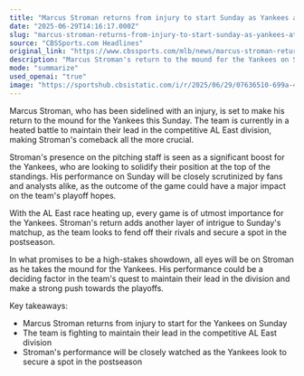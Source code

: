 ```yaml
---
title: "Marcus Stroman returns from injury to start Sunday as Yankees attempt to hold on to AL East lead"
date: "2025-06-29T14:16:17.000Z"
slug: "marcus-stroman-returns-from-injury-to-start-sunday-as-yankees-attempt-to-hold-on-to-al-east-lead"
source: "CBSSports.com Headlines"
original_link: "https://www.cbssports.com/mlb/news/marcus-stroman-returns-from-injury-to-start-sunday-as-yankees-attempt-to-hold-on-to-al-east-lead/"
description: "Marcus Stroman's return to the mound for the Yankees on Sunday is crucial as the team battles to maintain their lead in the competitive AL East division and secure a spot in the postseason."
mode: "summarize"
used_openai: "true"
image: "https://sportshub.cbsistatic.com/i/r/2025/06/29/07636510-699a-4134-baf4-85a45a90cee8/thumbnail/1200x675/aaf55d1d7aa3479fe36aa4281f5c2673/stroman-getty.png"
---
```


Marcus Stroman, who has been sidelined with an injury, is set to make his return to the mound for the Yankees this Sunday. The team is currently in a heated battle to maintain their lead in the competitive AL East division, making Stroman's comeback all the more crucial.

Stroman's presence on the pitching staff is seen as a significant boost for the Yankees, who are looking to solidify their position at the top of the standings. His performance on Sunday will be closely scrutinized by fans and analysts alike, as the outcome of the game could have a major impact on the team's playoff hopes.

With the AL East race heating up, every game is of utmost importance for the Yankees. Stroman's return adds another layer of intrigue to Sunday's matchup, as the team looks to fend off their rivals and secure a spot in the postseason.

In what promises to be a high-stakes showdown, all eyes will be on Stroman as he takes the mound for the Yankees. His performance could be a deciding factor in the team's quest to maintain their lead in the division and make a strong push towards the playoffs.

Key takeaways:
- Marcus Stroman returns from injury to start for the Yankees on Sunday
- The team is fighting to maintain their lead in the competitive AL East division
- Stroman's performance will be closely watched as the Yankees look to secure a spot in the postseason